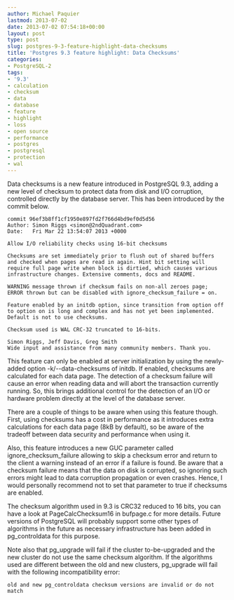 ```yaml
---
author: Michael Paquier
lastmod: 2013-07-02
date: 2013-07-02 07:54:18+00:00
layout: post
type: post
slug: postgres-9-3-feature-highlight-data-checksums
title: 'Postgres 9.3 feature highlight: Data Checksums'
categories:
- PostgreSQL-2
tags:
- '9.3'
- calculation
- checksum
- data
- database
- feature
- highlight
- loss
- open source
- performance
- postgres
- postgresql
- protection
- wal
---
```


Data checksums is a new feature introduced in PostgreSQL 9.3, adding a new level of checksum to protect data from disk and I/O corruption, controlled directly by the database server. This has been introduced by the commit below.

    commit 96ef3b8ff1cf1950e897fd2f766d4bd9ef0d5d56
    Author: Simon Riggs <simon@2ndQuadrant.com>
    Date:   Fri Mar 22 13:54:07 2013 +0000
    
    Allow I/O reliability checks using 16-bit checksums
    
    Checksums are set immediately prior to flush out of shared buffers
    and checked when pages are read in again. Hint bit setting will
    require full page write when block is dirtied, which causes various
    infrastructure changes. Extensive comments, docs and README.
    
    WARNING message thrown if checksum fails on non-all zeroes page;
    ERROR thrown but can be disabled with ignore_checksum_failure = on.
    
    Feature enabled by an initdb option, since transition from option off
    to option on is long and complex and has not yet been implemented.
    Default is not to use checksums.
    
    Checksum used is WAL CRC-32 truncated to 16-bits.
    
    Simon Riggs, Jeff Davis, Greg Smith
    Wide input and assistance from many community members. Thank you.

This feature can only be enabled at server initialization by using the newly-added option -k/--data-checksums of initdb. If enabled, checksums are calculated for each data page. The detection of a checksum failure will cause an error when reading data and will abort the transaction currently running. So, this brings additional control for the detection of an I/O or hardware problem directly at the level of the database server.

There are a couple of things to be aware when using this feature though. First, using checksums has a cost in performance as it introduces extra calculations for each data page (8kB by default), so be aware of the tradeoff between data security and performance when using it.

Also, this feature introduces a new GUC parameter called ignore\_checksum\_failure allowing to skip a checksum error and return to the client a warning instead of an error if a failure is found. Be aware that a checksum failure means that the data on disk is corrupted, so ignoring such errors might lead to data corruption propagation or even crashes. Hence, I would personally recommend not to set that parameter to true if checksums are enabled.

The checksum algorithm used in 9.3 is CRC32 reduced to 16 bits, you can have a look at PageCalcChecksum16 in bufpage.c for more details. Future versions of PostgreSQL will probably support some other types of algorithms in the future as necessary infrastructure has been added in pg\_controldata for this purpose.

Note also that pg\_upgrade will fail if the cluster to-be-upgraded and the new cluster do not use the same checksum algorithm. If the algorithms used are different between the old and new clusters, pg\_upgrade will fail with the following incompatibility error:

    old and new pg_controldata checksum versions are invalid or do not match
